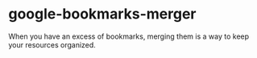 # google-bookmarks-merger
When you have an excess of bookmarks, merging them is a way to keep your resources organized.
